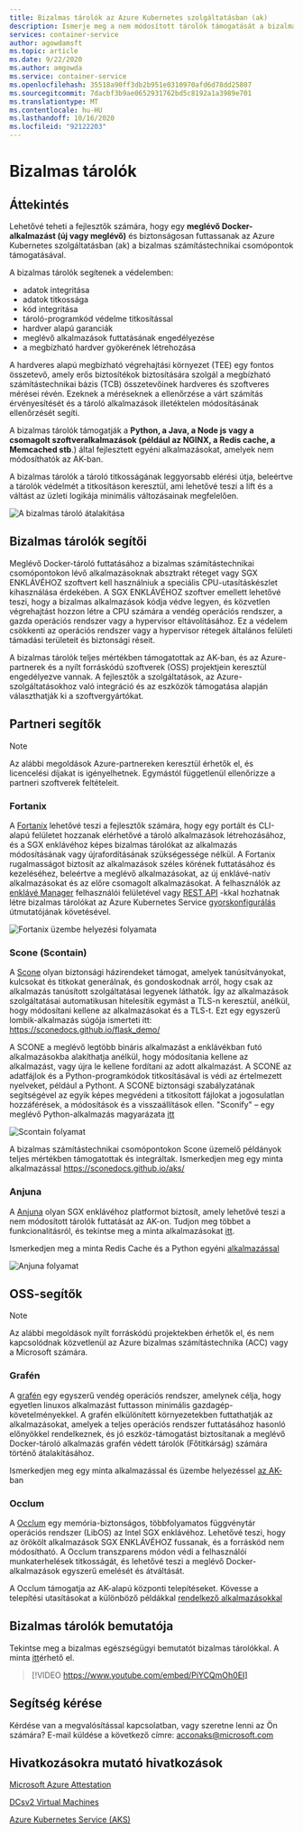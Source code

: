 ```yaml
---
title: Bizalmas tárolók az Azure Kubernetes szolgáltatásban (ak)
description: Ismerje meg a nem módosított tárolók támogatását a bizalmas tárolók esetében.
services: container-service
author: agowdamsft
ms.topic: article
ms.date: 9/22/2020
ms.author: amgowda
ms.service: container-service
ms.openlocfilehash: 35518a90ff3db2b951e0310970afd6d78dd25807
ms.sourcegitcommit: 7dacbf3b9ae0652931762bd5c8192a1a3989e701
ms.translationtype: MT
ms.contentlocale: hu-HU
ms.lasthandoff: 10/16/2020
ms.locfileid: "92122203"
---
```

# <a name="confidential-containers"></a>Bizalmas tárolók

## <a name="overview"></a>Áttekintés

Lehetővé teheti a fejlesztők számára, hogy egy **meglévő Docker-alkalmazást (új vagy meglévő)** és biztonságosan futtassanak az Azure Kubernetes szolgáltatásban (ak) a bizalmas számítástechnikai csomópontok támogatásával.

A bizalmas tárolók segítenek a védelemben:

- adatok integritása 
- adatok titkossága
- kód integritása
- tároló-programkód védelme titkosítással
- hardver alapú garanciák
- meglévő alkalmazások futtatásának engedélyezése
- a megbízható hardver gyökerének létrehozása

A hardveres alapú megbízható végrehajtási környezet (TEE) egy fontos összetevő, amely erős biztosítékok biztosítására szolgál a megbízható számítástechnikai bázis (TCB) összetevőinek hardveres és szoftveres mérései révén. Ezeknek a méréseknek a ellenőrzése a várt számítás érvényesítését és a tároló alkalmazások illetéktelen módosításának ellenőrzését segíti.

A bizalmas tárolók támogatják a **Python, a Java, a Node js vagy a csomagolt szoftveralkalmazások (például az NGINX, a Redis cache, a Memcached stb**.) által fejlesztett egyéni alkalmazásokat, amelyek nem módosíthatók az AK-ban.

A bizalmas tárolók a tároló titkosságának leggyorsabb elérési útja, beleértve a tárolók védelmét a titkosításon keresztül, ami lehetővé teszi a lift és a váltást az üzleti logikája minimális változásainak megfelelően.

![A bizalmas tároló átalakítása](./media/confidential-containers/conf-con-deploy-process.jpg)


## <a name="confidential-container-enablers"></a>Bizalmas tárolók segítői

Meglévő Docker-tároló futtatásához a bizalmas számítástechnikai csomópontokon lévő alkalmazásoknak absztrakt réteget vagy SGX ENKLÁVÉHOZ szoftvert kell használniuk a speciális CPU-utasításkészlet kihasználása érdekében. A SGX ENKLÁVÉHOZ szoftver emellett lehetővé teszi, hogy a bizalmas alkalmazások kódja védve legyen, és közvetlen végrehajtást hozzon létre a CPU számára a vendég operációs rendszer, a gazda operációs rendszer vagy a hypervisor eltávolításához. Ez a védelem csökkenti az operációs rendszer vagy a hypervisor rétegek általános felületi támadási területeit és biztonsági réseit.

A bizalmas tárolók teljes mértékben támogatottak az AK-ban, és az Azure-partnerek és a nyílt forráskódú szoftverek (OSS) projektjein keresztül engedélyezve vannak. A fejlesztők a szolgáltatások, az Azure-szolgáltatásokhoz való integráció és az eszközök támogatása alapján választhatják ki a szoftvergyártókat.

## <a name="partner-enablers"></a>Partneri segítők
> [!NOTE]
> Az alábbi megoldások Azure-partnereken keresztül érhetők el, és licencelési díjakat is igényelhetnek. Egymástól függetlenül ellenőrizze a partneri szoftverek feltételeit. 

### <a name="fortanix"></a>Fortanix

A [Fortanix](https://www.fortanix.com/) lehetővé teszi a fejlesztők számára, hogy egy portált és CLI-alapú felületet hozzanak elérhetővé a tároló alkalmazások létrehozásához, és a SGX enklávéhoz képes bizalmas tárolókat az alkalmazás módosításának vagy újrafordításának szükségessége nélkül. A Fortanix rugalmasságot biztosít az alkalmazások széles körének futtatásához és kezeléséhez, beleértve a meglévő alkalmazásokat, az új enklávé-natív alkalmazásokat és az előre csomagolt alkalmazásokat. A felhasználók az [enklávé Manager](https://em.fortanix.com/) felhasználói felületével vagy [REST API](https://www.fortanix.com/api/em/) -kkal hozhatnak létre bizalmas tárolókat az Azure Kubernetes Service [gyorskonfigurálás](https://support.fortanix.com/hc/en-us/articles/360049658291-Fortanix-Confidential-Container-on-Azure-Kubernetes-Service) útmutatójának követésével.

![Fortanix üzembe helyezési folyamata](./media/confidential-containers/fortanix-confidential-containers-flow.png)

### <a name="scone-scontain"></a>Scone (Scontain)

A [Scone](https://scontain.com/index.html?lang=en) olyan biztonsági házirendeket támogat, amelyek tanúsítványokat, kulcsokat és titkokat generálnak, és gondoskodnak arról, hogy csak az alkalmazás tanúsított szolgáltatásai legyenek láthatók. Így az alkalmazások szolgáltatásai automatikusan hitelesítik egymást a TLS-n keresztül, anélkül, hogy módosítani kellene az alkalmazásokat és a TLS-t. Ezt egy egyszerű lombik-alkalmazás súgója ismerteti itt: https://sconedocs.github.io/flask_demo/  

A SCONE a meglévő legtöbb bináris alkalmazást a enklávékban futó alkalmazásokba alakíthatja anélkül, hogy módosítania kellene az alkalmazást, vagy újra le kellene fordítani az adott alkalmazást. A SCONE az adatfájlok és a Python-programkódok titkosításával is védi az értelmezett nyelveket, például a Pythont. A SCONE biztonsági szabályzatának segítségével az egyik képes megvédeni a titkosított fájlokat a jogosulatlan hozzáférések, a módosítások és a visszaállítások ellen. "Sconify" – egy meglévő Python-alkalmazás magyarázata [itt](https://sconedocs.github.io/sconify_image/)

![Scontain folyamat](./media/confidential-containers/scone-workflow.png)

A bizalmas számítástechnikai csomópontokon Scone üzemelő példányok teljes mértékben támogatottak és integráltak. Ismerkedjen meg egy minta alkalmazással https://sconedocs.github.io/aks/

### <a name="anjuna"></a>Anjuna

A [Anjuna](https://www.anjuna.io/) olyan SGX enklávéhoz platformot biztosít, amely lehetővé teszi a nem módosított tárolók futtatását az AK-on. Tudjon meg többet a funkcionalitásról, és tekintse meg a minta alkalmazásokat [itt](https://www.anjuna.io/microsoft-azure-confidential-computing-aks-lp).

Ismerkedjen meg a minta Redis Cache és a Python egyéni [alkalmazással](https://www.anjuna.io/microsoft-azure-confidential-computing-aks-lp)

![Anjuna folyamat](./media/confidential-containers/anjuna-process-flow.png)

## <a name="oss-enablers"></a>OSS-segítők 
> [!NOTE]
> Az alábbi megoldások nyílt forráskódú projektekben érhetők el, és nem kapcsolódnak közvetlenül az Azure bizalmas számítástechnika (ACC) vagy a Microsoft számára.  

### <a name="graphene"></a>Grafén

A [grafén](https://grapheneproject.io/) egy egyszerű vendég operációs rendszer, amelynek célja, hogy egyetlen linuxos alkalmazást futtasson minimális gazdagép-követelményekkel. A grafén elkülönített környezetekben futtathatják az alkalmazásokat, amelyek a teljes operációs rendszer futtatásához hasonló előnyökkel rendelkeznek, és jó eszköz-támogatást biztosítanak a meglévő Docker-tároló alkalmazás grafén védett tárolók (Főtitkárság) számára történő átalakításához.

Ismerkedjen meg egy minta alkalmazással és üzembe helyezéssel [az AK-](https://graphene.readthedocs.io/en/latest/cloud-deployment.html#azure-kubernetes-service-aks) ban

### <a name="occlum"></a>Occlum
A [Occlum](https://occlum.io/) egy memória-biztonságos, többfolyamatos függvénytár operációs rendszer (LibOS) az Intel SGX enklávéhoz. Lehetővé teszi, hogy az örökölt alkalmazások SGX ENKLÁVÉHOZ fussanak, és a forráskód nem módosítható. A Occlum transzparens módon védi a felhasználói munkaterhelések titkosságát, és lehetővé teszi a meglévő Docker-alkalmazások egyszerű emelését és átváltását.

A Occlum támogatja az AK-alapú központi telepítéseket. Kövesse a telepítési utasításokat a különböző példákkal [rendelkező alkalmazásokkal](https://github.com/occlum/occlum/blob/master/docs/azure_aks_deployment_guide.md)


## <a name="confidential-containers-demo"></a>Bizalmas tárolók bemutatója
Tekintse meg a bizalmas egészségügyi bemutatót bizalmas tárolókkal. A minta [itt](https://github.com/Azure-Samples/confidential-container-samples/blob/main/confidential-healthcare-scone-confinf-onnx/README.md)érhető el. 

> [!VIDEO https://www.youtube.com/embed/PiYCQmOh0EI]


## <a name="get-in-touch"></a>Segítség kérése

Kérdése van a megvalósítással kapcsolatban, vagy szeretne lenni az Ön számára? E-mail küldése a következő címre: acconaks@microsoft.com

## <a name="reference-links"></a>Hivatkozásokra mutató hivatkozások

[Microsoft Azure Attestation](../attestation/overview.md)

[DCsv2 Virtual Machines](virtual-machine-solutions.md)

[Azure Kubernetes Service (AKS)](../aks/intro-kubernetes.md)
